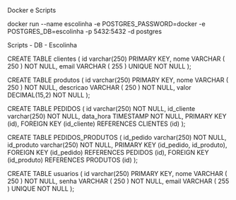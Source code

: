 Docker e Scripts

docker run --name escolinha -e POSTGRES_PASSWORD=docker -e POSTGRES_DB=escolinha -p 5432:5432 -d postgres

Scripts - DB - Escolinha

CREATE TABLE clientes (
id varchar(250) PRIMARY KEY,
nome VARCHAR ( 250 ) NOT NULL,
email VARCHAR ( 255 ) UNIQUE NOT NULL
);

CREATE TABLE produtos (
id varchar(250) PRIMARY KEY,
nome VARCHAR ( 250 ) NOT NULL,
descricao VARCHAR ( 250 ) NOT NULL,
valor DECIMAL(15,2) NOT NULL
);

CREATE TABLE PEDIDOS (
id varchar(250) NOT NULL,
id_cliente varchar(250) NOT NULL,
data_hora TIMESTAMP NOT NULL,
PRIMARY KEY (id),
FOREIGN KEY (id_cliente) REFERENCES CLIENTES (id)
);

CREATE TABLE PEDIDOS_PRODUTOS (
id_pedido varchar(250) NOT NULL,
id_produto varchar(250) NOT NULL,
PRIMARY KEY (id_pedido, id_produto),
FOREIGN KEY (id_pedido) REFERENCES PEDIDOS (id),
FOREIGN KEY (id_produto) REFERENCES PRODUTOS (id)
);

CREATE TABLE usuarios (
id varchar(250) PRIMARY KEY,
nome VARCHAR ( 250 ) NOT NULL,
senha VARCHAR ( 250 ) NOT NULL,
email VARCHAR ( 255 ) UNIQUE NOT NULL
);
